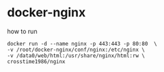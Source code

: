 # docker-nginx

how to run 

```
docker run -d --name nginx -p 443:443 -p 80:80  \
-v /root/docker-nginx/conf/nginx:/etc/nginx \
-v /data0/web/html:/usr/share/nginx/html:rw \
crosstime1986/nginx 
```

